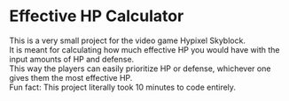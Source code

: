 # Effective HP Calculator

This is a very small project for the video game Hypixel Skyblock.  
It is meant for calculating how much effective HP you would have with the input amounts of HP and defense.  
This way the players can easily prioritize HP or defense, whichever one gives them the most effective HP.  
Fun fact: This project literally took 10 minutes to code entirely.